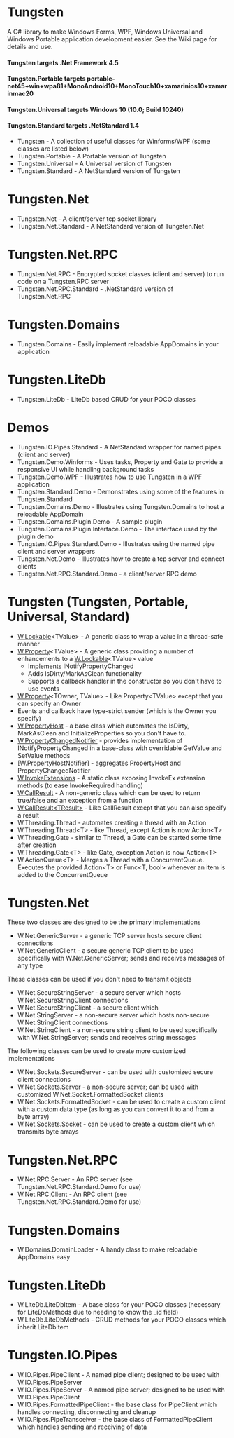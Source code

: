 # Tungsten
A C# library to make Windows Forms, WPF, Windows Universal and Windows Portable application development easier.  See the Wiki page for details and use.

#### Tungsten targets .Net Framework 4.5
#### Tungsten.Portable targets portable-net45+win+wpa81+MonoAndroid10+MonoTouch10+xamarinios10+xamarinmac20
#### Tungsten.Universal targets Windows 10 (10.0; Build 10240)
#### Tungsten.Standard targets .NetStandard 1.4

* Tungsten - A collection of useful classes for Winforms/WPF (some classes are listed below)
* Tungsten.Portable - A Portable version of Tungsten
* Tungsten.Universal - A Universal version of Tungsten
* Tungsten.Standard - A NetStandard version of Tungsten

# Tungsten.Net
* Tungsten.Net - A client/server tcp socket library
* Tungsten.Net.Standard - A NetStandard version of Tungsten.Net

# Tungsten.Net.RPC
* Tungsten.Net.RPC - Encrypted socket classes (client and server) to run code on a Tungsten.RPC server
* Tungsten.Net.RPC.Standard - .NetStandard version of Tungsten.Net.RPC

# Tungsten.Domains
* Tungsten.Domains - Easily implement reloadable AppDomains in your application

# Tungsten.LiteDb
* Tungsten.LiteDb - LiteDb based CRUD for your POCO classes

# Demos
* Tungsten.IO.Pipes.Standard - A NetStandard wrapper for named pipes (client and server)
* Tungsten.Demo.Winforms - Uses tasks, Property and Gate to provide a responsive UI while handling background tasks
* Tungsten.Demo.WPF - Illustrates how to use Tungsten in a WPF application
* Tungsten.Standard.Demo - Demonstrates using some of the features in Tungsten.Standard
* Tungsten.Domains.Demo - Illustrates using Tungsten.Domains to host a reloadable AppDomain
* Tungsten.Domains.Plugin.Demo - A sample plugin
* Tungsten.Domains.Plugin.Interface.Demo - The interface used by the plugin demo
* Tungsten.IO.Pipes.Standard.Demo - Illustrates using the named pipe client and server wrappers
* Tungsten.Net.Demo - Illustrates how to create a tcp server and connect clients
* Tungsten.Net.RPC.Standard.Demo - a client/server RPC demo

# Tungsten (Tungsten, Portable, Universal, Standard)
* [W.Lockable](https://github.com/mode51/Tungsten/wiki/Lockable-TValue)\<TValue\> - A generic class to wrap a value in a thread-safe manner
* [W.Property](https://github.com/mode51/Tungsten/wiki/Property-TValue)\<TValue\> - A generic class providing a number of enhancements to a [W.Lockable](https://github.com/mode51/Tungsten/wiki/Lockable-TValue-)\<TValue\> value
    * Implements INotifyPropertyChanged
    * Adds IsDirty/MarkAsClean functionality
    * Supports a callback handler in the constructor so you don't have to use events
* [W.Property](https://github.com/mode51/Tungsten/wiki/Property-TOwner,-TValue)\<TOwner, TValue\> - Like Property\<TValue\> except that you can specify an Owner
* Events and callback have type-strict sender (which is the Owner you specify)
* [W.PropertyHost](https://github.com/mode51/Tungsten/wiki/PropertyHost) - a base class which automates the IsDirty, MarkAsClean and InitializeProperties so you don't have to.
* [W.PropertyChangedNotifier](https://github.com/mode51/Tungsten/wiki/PropertyChangedNotifier) - provides implementation of INotifyPropertyChanged in a base-class with overridable GetValue and SetValue methods
* [W.PropertyHostNotifier] - aggregates PropertyHost and PropertyChangedNotifier
* [W.InvokeExtensions](https://github.com/mode51/Tungsten/wiki/InvokeExtensions) - A static class exposing InvokeEx extension methods (to ease InvokeRequired handling)
* [W.CallResult](https://github.com/mode51/Tungsten/wiki/CallResult) - A non-generic class which can be used to return true/false and an exception from a function
* [W.CallResult\<TResult\>](https://github.com/mode51/Tungsten/wiki/CallResult-TResult) - Like CallResult except that you can also specify a result
* W.Threading.Thread - automates creating a thread with an Action
* W.Threading.Thread\<T\> - like Thread, except Action is now Action\<T\>
* W.Threading.Gate - similar to Thread, a Gate can be started some time after creation
* W.Threading.Gate\<T\> - like Gate, exception Action is now Action\<T\>
* W.ActionQueue\<T\> - Merges a Thread with a ConcurrentQueue.  Executes the provided Action\<T\> or Func\<T, bool\> whenever an item is added to the ConcurrentQueue

# Tungsten.Net
These two classes are designed to be the primary implementations
* W.Net.GenericServer - a generic TCP server hosts secure client connections
* W.Net.GenericClient - a secure generic TCP client to be used specifically with W.Net.GenericServer; sends and receives messages of any type

These classes can be used if you don't need to transmit objects
* W.Net.SecureStringServer - a secure server which hosts W.Net.SecureStringClient connections
* W.Net.SecureStringClient - a secure client which 
* W.Net.StringServer - a non-secure server which hosts non-secure W.Net.StringClient connections
* W.Net.StringClient - a non-secure string client to be used specifically with W.Net.StringServer; sends and receives string messages

The following classes can be used to create more customized implementations
* W.Net.Sockets.SecureServer - can be used with customized secure client connections
* W.Net.Sockets.Server - a non-secure server; can be used with customized W.Net.Socket.FormattedSocket clients
* W.Net.Sockets.FormattedSocket - can be used to create a custom client with a custom data type (as long as you can convert it to and from a byte array)
* W.Net.Sockets.Socket - can be used to create a custom client which transmits byte arrays

# Tungsten.Net.RPC
* W.Net.RPC.Server - An RPC server (see Tungsten.Net.RPC.Standard.Demo for use)
* W.Net.RPC.Client - An RPC client (see Tungsten.Net.RPC.Standard.Demo for use)

# Tungsten.Domains
* W.Domains.DomainLoader - A handy class to make reloadable AppDomains easy

# Tungsten.LiteDb
* W.LiteDb.LiteDbItem - A base class for your POCO classes (necessary for LiteDbMethods due to needing to know the \_id field)
* W.LiteDb.LiteDbMethods - CRUD methods for your POCO classes which inherit LiteDbItem

# Tungsten.IO.Pipes
* W.IO.Pipes.PipeClient - A named pipe client; designed to be used with W.IO.Pipes.PipeServer
* W.IO.Pipes.PipeServer - A named pipe server; designed to be used with W.IO.Pipes.PipeClient
* W.IO.Pipes.FormattedPipeClient - the base class for PipeClient which handles connecting, disconnecting and cleanup
* W.IO.Pipes.PipeTransceiver - the base class of FormattedPipeClient which handles sending and receiving of data
